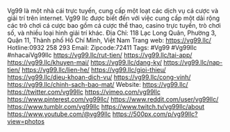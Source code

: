 Vg99 là một nhà cái trực tuyến, cung cấp một loạt các dịch vụ cá cược và giải trí trên internet. Vg99 llc được biết đến với việc cung cấp một dải rộng các trò chơi cá cược bao gồm cá cược thể thao, casino trực tuyến, trò chơi số, và nhiều loại hình giải trí khác.
Địa Chỉ: 118 Lạc Long Quân, Phường 3, Quận 11, Thành phố Hồ Chí Minh, Việt Nam
Trang web:
https://vg99.llc/
Hotline:0932 258 293
Email:
Zipcode:72411
Tags: #Vg99 #Vg99llc #nhacaiVg99llc
https://vg99.llc/rut-tien/
https://vg99.llc/tai-app/
https://vg99.llc/khuyen-mai/
https://vg99.llc/dang-ky/
https://vg99.llc/nap-tien/
https://vg99.llc/lien-he/
https://vg99.llc/gioi-thieu/
https://vg99.llc/dieu-khoan-dich-vu/
https://vg99.llc/cong-vinh/
https://vg99.llc/chinh-sach-bao-mat/
Website:
https://vg99.llc/
https://twitter.com/vg99llc
https://vimeo.com/vg99llc
https://www.pinterest.com/vg99llc/
https://www.reddit.com/user/vg99llc/
https://www.tumblr.com/vg99llc
https://www.twitch.tv/vg99llc/about
https://www.youtube.com/@vg99llc
https://500px.com/p/vg99llc?view=photos